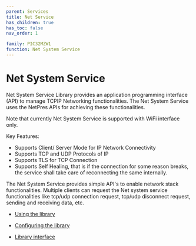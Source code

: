```yaml
---
parent: Services
title: Net Service
has_children: true
has_toc: false
nav_order: 1

family: PIC32MZW1
function: Net System Service
---
```


# Net System Service

Net System Service Library provides an application programming interface (API) to manage TCPIP Networking functionalities. The Net System Service uses the NetPres APIs for achieving these functionalities. 

Note that currently Net System Service is supported with WiFi interface only.

Key Features:
- Supports Client/ Server Mode for IP Network Connectivity
- Supports TCP and UDP Protocols of IP
- Supports TLS for TCP Connection
- Supports Self Healing, that is if the connection for some reason breaks, the service shall take care of reconnecting the same internally.  

The Net System Service provides simple API's to enable network stack functionalities. Multiple clients can request the Net system service functionalities like tcp/udp connection request, tcp/udp disconnect request, sending and receiving data, etc. 

* [Using the library](usage.md/#using-the-library)

* [Configuring the library](configuration.md/#configuring-the-library)

* [Library interface](interface.md)
